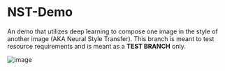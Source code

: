 # NST-Demo
An demo that utilizes deep learning to compose one image in the style of another image (AKA Neural Style Transfer). This branch is meant to test resource requirements and is meant as a **TEST BRANCH** only.

![image](https://github.com/user-attachments/assets/625abdaf-d546-4bb5-8025-f45a4954e0d5)


